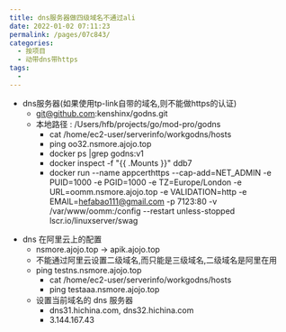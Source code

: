 ```yaml
---
title: dns服务器做四级域名不通过ali
date: 2022-01-02 07:11:23
permalink: /pages/07c843/
categories:
  - 按项目
  - 动带dns带https
tags:
  - 
---
```




* dns服务器(如果使用tp-link自带的域名,则不能做https的认证)
  * git@github.com:kenshinx/godns.git
  * 本地路径 : /Users/hfb/projects/go/mod-pro/godns
    * cat /home/ec2-user/serverinfo/workgodns/hosts
    * ping oo32.nsmore.ajojo.top
    * docker ps |grep godns:v1
    * docker inspect -f "{{ .Mounts }}" ddb7 
    * docker run  --name appcerthttps --cap-add=NET_ADMIN   -e PUID=1000   -e PGID=1000   -e TZ=Europe/London   -e URL=oomm.nsmore.ajojo.top   -e VALIDATION=http -e EMAIL=hefabao111@gmail.com  -p 7123:80   -v /var/www/oomm:/config   --restart unless-stopped   lscr.io/linuxserver/swag

- dns 在阿里云上的配置
  - nsmore.ajojo.top -> apik.ajojo.top
  - 不能通过阿里云设置二级域名,而只能是三级域名,二级域名是阿里在用
  - ping testns.nsmore.ajojo.top
    - cat /home/ec2-user/serverinfo/workgodns/hosts
    - ping testaaa.nsmore.ajojo.top
  * 设置当前域名的 dns 服务器
    * dns31.hichina.com, dns32.hichina.com
    * 3.144.167.43
